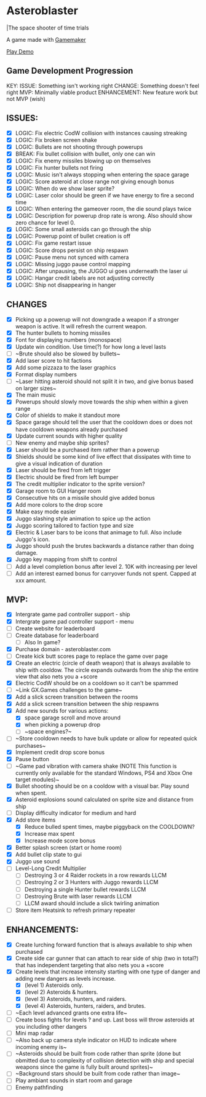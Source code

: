 # Asteroblaster
|The space shooter of time trials

A game made with [Gamemaker](https://gamemaker.io)

[Play Demo](https://fizzog.io)

## Game Development Progression

KEY:
	ISSUE:       Something isn't working right
	CHANGE:      Something doesn't feel right
	MVP:         Minimally viable product
	ENHANCEMENT: New feature work but not MVP (wish)

## ISSUES:
- [x] LOGIC: Fix electric CodW collision with instances causing streaking
- [x] LOGIC: Fix broken screen shake
- [x] LOGIC: Bullets are not shooting through powerups
- [x] BREAK: Fix bullet collision with bullet, only one can win
- [x] LOGIC: Fix enemy missiles blowing up on themselves
- [x] LOGIC: Fix hunter bullets not firing
- [x] LOGIC: Music isn't always stopping when entering the space garage
- [x] LOGIC: Score asteroid at close range not giving enough bonus
- [x] LOGIC: When do we show laser sprite?
- [x] LOGIC: Laser color should be green if we have energy to fire a second time
- [x] LOGIC: When entering the gameover room, the die sound plays twice
- [x] LOGIC: Description for powerup drop rate is wrong. Also should show zero chance for level 0.
- [x] LOGIC: Some small asteroids can go through the ship
- [x] LOGIC: Powerup point of bullet creation is off
- [x] LOGIC: Fix game restart issue
- [x] LOGIC: Score drops persist on ship respawn
- [x] LOGIC: Pause menu not synced with camera
- [x] LOGIC: Missing juggo pause control mapping
- [x] LOGIC: After unpausing, the JUGGO ui goes underneath the laser ui
- [x] LOGIC: Hangar credit labels are not adjusting correctly
- [x] LOGIC: Ship not disappearing in hanger

## CHANGES
- [x] Picking up a powerup will not downgrade a weapon if a stronger weapon is active. It will refresh the current weapon.
- [x] The hunter bullets to homing missiles
- [x] Font for displaying numbers (monospace)
- [x] Update win condition. Use time(?) for how long a level lasts
- [ ] ~Brute should also be slowed by bullets~
- [x] Add laser score to hit factions
- [x] Add some pizzaza to the laser graphics
- [x] Format display numbers
- [ ] ~Laser hitting asteroid should not split it in two, and give bonus based on larger sizes~
- [x] The main music
- [x] Powerups should slowly move towards the ship when within a given range
- [x] Color of shields to make it standout more
- [x] Space garage should tell the user that the cooldown does or does not have cooldown weapons already purchased
- [x] Update current sounds with higher quality
- [ ] New enemy and maybe ship sprites?
- [x] Laser should be a purchased item rather than a powerup
- [x] Shields should be some kind of live effect that dissipates with time to give a visual indication of duration
- [x] Laser should be fired from left trigger
- [x] Electric should be fired from left bumper
- [x] The credit multiplier indicator to the sprite version?
- [x] Garage room to GUI Hanger room
- [x] Consecutive hits on a missile should give added bonus
- [x] Add more colors to the drop score
- [x] Make easy mode easier
- [x] Juggo slashing style animation to spice up the action
- [x] Juggo scoring tailored to faction type and size
- [x] Electric & Laser bars to be icons that animage to full. Also include Juggo's icon.
- [x] Juggo should push the brutes backwards a distance rather than doing damage.
- [x] Juggo key mapping from shift to control
- [ ] Add a level completion bonus after level 2. 10K with increasing per level
- [ ] Add an interest earned bonus for carryover funds not spent. Capped at xxx amount.

## MVP:
- [x] Intergrate game pad controller support - ship
- [x] Intergrate game pad controller support - menu
- [ ] Create website for leaderboard
- [ ] Create database for leaderboard
	- [ ] Also In game?
- [x] Purchase domain - asteroblaster.com
- [ ] Create kick butt scores page to replace the game over page
- [x] Create an electric (circle of death weapon) that is always available to ship with cooldow. The circle expands outwards from the ship the entire view that also nets you a +score
- [x] Electric CodW should be on a cooldown so it can't be spammed
- [ ] ~Link GX.Games challenges to the game~
- [x] Add a slick screen transition between the rooms
- [x] Add a slick screen transition between the ship respawns
- [x] Add new sounds for various actions:
	- [x] space garage scroll and move around
	- [x] when picking a powerup drop
	- [ ] ~space engines?~
- [ ] ~Store cooldown needs to have bulk update or allow for repeated quick purchases~
- [x] Implement credit drop score bonus
- [x] Pause button
- [ ] ~Game pad vibration with camera shake (NOTE This function is currently only available for the standard Windows, PS4 and Xbox One target modules)~
- [x] Bullet shooting should be on a cooldow with a visual bar. Play sound when spent.
- [x] Asteroid explosions sound calculated on sprite size and distance from ship
- [ ] Display difficulty indicator for medium and hard
- [x] Add store items
	- [x] Reduce bulled spent times, maybe piggyback on the COOLDOWN?
	- [x] Increase max spent
	- [x] Increase mode score bonus
- [x] Better splash screen (start or home room)
- [x] Add bullet clip state to gui
- [x] Juggo use sound
- [ ] Level-Long Credit Multiplier
	- [ ] Destroying 3 or 4 Raider rockets in a row rewards LLCM
	- [ ] Destroying 2 or 3 Hunters with Juggo rewards LLCM
	- [ ] Destroying a single Hunter bullet rewards LLCM
	- [ ] Destroying Brute with laser rewards LLCM
	- [ ] LLCM award should include a slick twirling animation
- [ ] Store item Heatsink to refresh primary repeater

## ENHANCEMENTS:
- [x] Create lurching forward function that is always available to ship when purchased
- [x] Create side car gunner that can attach to rear side of ship (two in total?) that has independent targeting that also nets you a +score
- [x] Create levels that increase intensity starting with one type of danger and adding new dangers as levels increase.
	- [x] (level 1) Asteroids only.
	- [x] (level 2) Asteroids & hunters.
	- [x] (level 3) Asteroids, hunters, and raiders.
	- [x] (level 4) Asteroids, hunters, raiders, and brutes.
- [ ] ~Each level advanced grants one extra life~
- [ ] Create boss fights for levels ? and up. Last boss will throw asteroids at you including other dangers
- [ ] Mini map radar
- [ ] ~Also back up camera style indicator on HUD to indicate where incoming enemy is~
- [ ] ~Asteroids should be built from code rather than sprite (done but obmitted due to complexity of collision detection with ship and special weapons since the game is fully built around sprites)~
- [ ] ~Background stars should be built from code rather than image~
- [ ] Play ambiant sounds in start room and garage
- [ ] Enemy pathfinding
